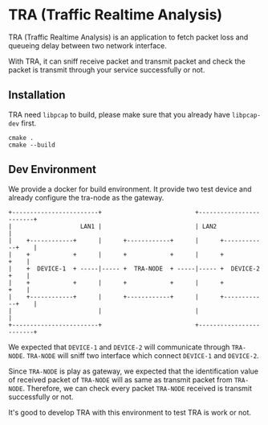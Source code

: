 # TRA (Traffic Realtime Analysis)

TRA (Traffic Realtime Analysis) is an application to fetch packet loss and queueing delay between two network interface.

With TRA, it can sniff receive packet and transmit packet and check the packet is transmit through your service successfully or not.

## Installation

TRA need `libpcap` to build, please make sure that you already have `libpcap-dev` first.

```
cmake .
cmake --build
```

## Dev Environment

We provide a docker for build environment. It provide two test device and already configure the tra-node as the gateway.

```
+------------------------+                          +------------------------+
|                   LAN1 |                          | LAN2                   |
|    +------------+      |      +------------+      |      +------------+    |
|    +            +      |      +            +      |      +            +    |
|    +  DEVICE-1  + -----|----- +  TRA-NODE  + -----|----- +  DEVICE-2  +    |
|    +            +      |      +            +      |      +            +    |
|    +------------+      |      +------------+      |      +------------+    |
|                        |                          |                        |
+------------------------+                          +------------------------+
```

We expected that `DEVICE-1` and `DEVICE-2` will communicate through `TRA-NODE`. `TRA-NODE` will sniff two interface which connect `DEVICE-1` and `DEVICE-2`.

Since `TRA-NODE` is play as gateway, we expected that the identification value of received packet of `TRA-NODE` will as same as transmit packet from `TRA-NODE`. Therefore, we can check every packet `TRA-NODE` received is transmit successfully or not.

It's good to develop TRA with this environment to test TRA is work or not.